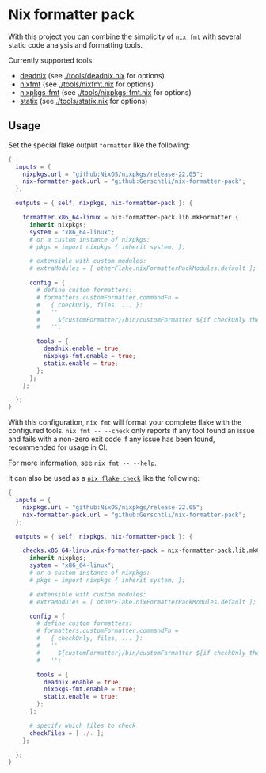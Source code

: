 # Nix formatter pack

With this project you can combine the simplicity of [`nix fmt`][nix-fmt-manual] with several static code analysis and
formatting tools.

Currently supported tools:

- [deadnix][deadnix] (see [./tools/deadnix.nix](./tools/deadnix.nix) for options)
- [nixfmt][nixfmt] (see [./tools/nixfmt.nix](./tools/nixfmt.nix) for options)
- [nixpkgs-fmt][nixpkgs-fmt] (see [./tools/nixpkgs-fmt.nix](./tools/nixpkgs-fmt.nix) for options)
- [statix][statix] (see [./tools/statix.nix](./tools/statix.nix) for options)

## Usage

Set the special flake output `formatter` like the following:

```nix
{
  inputs = {
    nixpkgs.url = "github:NixOS/nixpkgs/release-22.05";
    nix-formatter-pack.url = "github:Gerschtli/nix-formatter-pack";
  };

  outputs = { self, nixpkgs, nix-formatter-pack }: {

    formatter.x86_64-linux = nix-formatter-pack.lib.mkFormatter {
      inherit nixpkgs;
      system = "x86_64-linux";
      # or a custom instance of nixpkgs:
      # pkgs = import nixpkgs { inherit system; };

      # extensible with custom modules:
      # extraModules = [ otherFlake.nixFormatterPackModules.default ];

      config = {
        # define custom formatters:
        # formatters.customFormatter.commandFn =
        #   { checkOnly, files, ... }:
        #   ''
        #     ${customFormatter}/bin/customFormatter ${if checkOnly then "--check" else "--fix"} ${files}
        #   '';

        tools = {
          deadnix.enable = true;
          nixpkgs-fmt.enable = true;
          statix.enable = true;
        };
      };
    };

  };
}
```

With this configuration, `nix fmt` will format your complete flake with the configured tools. `nix fmt -- --check` only
reports if any tool found an issue and fails with a non-zero exit code if any issue has been found, recommended for
usage in CI.

For more information, see `nix fmt -- --help`.

It can also be used as a [`nix flake check`][nix-flake-check-manual] like the following:

```nix
{
  inputs = {
    nixpkgs.url = "github:NixOS/nixpkgs/release-22.05";
    nix-formatter-pack.url = "github:Gerschtli/nix-formatter-pack";
  };

  outputs = { self, nixpkgs, nix-formatter-pack }: {

    checks.x86_64-linux.nix-formatter-pack = nix-formatter-pack.lib.mkCheck {
      inherit nixpkgs;
      system = "x86_64-linux";
      # or a custom instance of nixpkgs:
      # pkgs = import nixpkgs { inherit system; };

      # extensible with custom modules:
      # extraModules = [ otherFlake.nixFormatterPackModules.default ];

      config = {
        # define custom formatters:
        # formatters.customFormatter.commandFn =
        #   { checkOnly, files, ... }:
        #   ''
        #     ${customFormatter}/bin/customFormatter ${if checkOnly then "--check" else "--fix"} ${files}
        #   '';

        tools = {
          deadnix.enable = true;
          nixpkgs-fmt.enable = true;
          statix.enable = true;
        };
      };

      # specify which files to check
      checkFiles = [ ./. ];
    };

  };
}
```

[deadnix]: https://github.com/astro/deadnix
[nix-flake-check-manual]: https://nixos.org/manual/nix/stable/command-ref/new-cli/nix3-flake-check.html
[nix-fmt-manual]: https://nixos.org/manual/nix/stable/command-ref/new-cli/nix3-fmt.html
[nixfmt]: https://github.com/serokell/nixfmt
[nixpkgs-fmt]: https://github.com/nix-community/nixpkgs-fmt
[statix]: https://github.com/nerdypepper/statix
